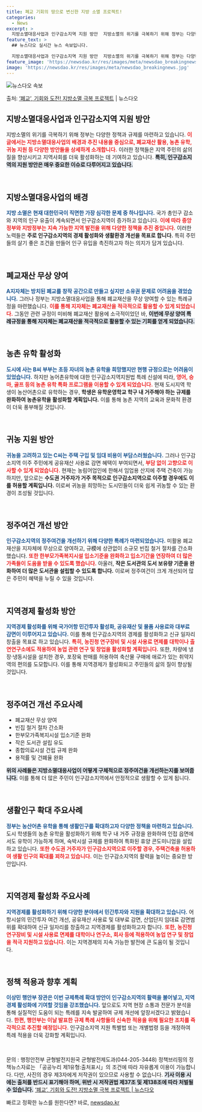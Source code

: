 ```yaml
---
title: 폐교 기회의 땅으로 변신한 지방 소멸 프로젝트!
categories:
  - News
excerpt: >
  지방소멸대응사업과 인구감소지역 지원 방안  지방소멸의 위기를 극복하기 위해 정부는 다양한 정책과 규제를 마련…
feature_text: >
  ## 뉴스다오 실시간 뉴스 속보입니다.

  지방소멸대응사업과 인구감소지역 지원 방안  지방소멸의 위기를 극복하기 위해 정부는 다양한 정책과 규제를 마련…
feature_image: 'https://newsdao.kr/res/images/meta/newsdao_breakingnews.jpg'
image: 'https://newsdao.kr/res/images/meta/newsdao_breakingnews.jpg'
---
```


![뉴스다오 속보](https://newsdao.kr/res/images/meta/newsdao_breakingnews.jpg)

<p>출처: <a href="https://newsdao.kr/4909" rel="dofollow">‘폐교’, 기회와 도전! 지방소멸 극복 프로젝트</a> | 뉴스다오</p>

<h2 data-ke-size="size26">지방소멸대응사업과 인구감소지역 지원 방안</h2>

지방소멸의 위기를 극복하기 위해 정부는 다양한 정책과 규제를 마련하고 있습니다. <b><span style="color: #ee2323;">이 글에서는 지방소멸대응사업의 배경과 추진 내용을 중심으로, 폐교재산 활용, 농촌 유학, 귀농 지원 등 다양한 방안들을 상세하게 소개합니다.</span></b> 이러한 정책들은 지역 주민의 삶의 질을 향상시키고 지역사회를 더욱 활성화하는 데 기여하고 있습니다. <b><span style="background-color: #21538527;">특히, 인구감소지역의 지원 방안은 매우 중요한 이슈로 다루어지고 있습니다.</span></b> 

<p data-ke-size="size16">&nbsp;</p>

<h2 data-ke-size="size26">지방소멸대응사업의 배경</h2>

<b><span style="color: #1a5490;">지방 소멸은 현재 대한민국이 직면한 가장 심각한 문제 중 하나입니다.</span></b> 국가 총인구 감소와 지역의 인구 유출이 계속되면서 인구감소지역이 증가하고 있습니다. <b><span style="color: #ee2323;">이에 따라 중앙정부와 지방정부는 지속 가능한 지역 발전을 위해 다양한 정책을 추진 중입니다.</span></b> 이러한 노력들은 <b>주로 인구감소지역의 경제 활성화와 생활환경 개선을 목표로 합니다.</b> 특히 주민들의 살기 좋은 조건을 만들어 인구 유입을 촉진하고자 하는 의지가 담겨 있습니다.

<p data-ke-size="size16">&nbsp;</p>

<h2 data-ke-size="size26">폐교재산 무상 양여</h2>

<b><span style="color: #1a5490;">A지자체는 방치된 폐교를 창작 공간으로 만들고 싶지만 소유권 문제로 어려움을 겪었습니다.</span></b> 그러나 정부는 지방소멸대응사업을 통해 폐교재산을 무상 양여할 수 있는 특례규정을 마련했습니다. <b><span style="color: #ee2323;">이를 통해 지자체는 폐교재산을 적극적으로 활용할 수 있게 되었습니다.</span></b> 그동안 관련 규정이 미비해 폐교재산 활용에 소극적이었던 바, <b><span style="background-color: #21538527;">이번에 무상 양여 특례규정을 통해 지자체는 폐교재산을 적극적으로 활용할 수 있는 기회를 얻게 되었습니다.</span></b> 

<p data-ke-size="size16">&nbsp;</p>

<h2 data-ke-size="size26">농촌 유학 활성화</h2>

<b><span style="color: #1a5490;">도시에 사는 B씨 부부는 초등 자녀의 농촌 유학을 희망했지만 현행 규정으로는 어려움이 있었습니다.</span></b> 하지만 농어촌유학에 대한 인구감소지역지원법 특례 신설에 따라, <b><span style="color: #ee2323;">영어, 승마, 골프 등의 농촌 유학 특화 프로그램을 이용할 수 있게 되었습니다.</span></b> 현재 도시지역 학생이 농산어촌으로 유학하는 경우, <b>학생은 유학운영학교 학구 내 거주해야 하는 규제를 완화하여 농촌유학을 활성화할 계획입니다.</b> 이를 통해 농촌 지역의 교육과 문화적 환경이 더욱 풍부해질 것입니다.

<p data-ke-size="size16">&nbsp;</p>

<h2 data-ke-size="size26">귀농 지원 방안</h2>

<b><span style="color: #1a5490;">귀농을 고려하고 있는 C씨는 주택 구입 및 임대 비용이 부담스러웠습니다.</span></b> 그러나 인구감소지역 이주 주민에게 공유재산 사용료 감면 혜택이 부여되면서, <b><span style="color: #ee2323;">부담 없이 고향으로 이사할 수 있게 되었습니다.</span></b> 현재는 농림어업인에 한해서 임업용 산지에 주택 건축이 가능하지만, 앞으로는 <b>수도권 거주자가 거주 목적으로 인구감소지역으로 이주할 경우에도 이를 허용할 계획입니다.</b> 이로써 귀농을 희망하는 도시민들이 더욱 쉽게 귀농할 수 있는 환경이 조성될 것입니다.

<p data-ke-size="size16">&nbsp;</p>

<h2 data-ke-size="size26">정주여건 개선 방안</h2>

<b><span style="color: #1a5490;">인구감소지역의 정주여건을 개선하기 위해 다양한 특례가 마련되었습니다.</span></b> 미활용 폐교재산을 지자체에 무상으로 양여하고, 규模에 상관없이 소규모 빈집 철거 절차를 간소화했습니다. <b><span style="color: #ee2323;">또한 한부모가족복지시설 입소기준을 완화하고 입소기간을 연장하여 더 많은 가족들이 도움을 받을 수 있도록 했습니다.</span></b> 아울러, <b>작은 도서관의 도서 보유량 기준을 완화하여 더 많은 도서관을 설립할 수 있도록 합니다.</b> 이로써 정주여건이 크게 개선되어 많은 주민이 혜택을 누릴 수 있을 것입니다.

<p data-ke-size="size16">&nbsp;</p>

<h2 data-ke-size="size26">지역경제 활성화 방안</h2>

<b><span style="color: #1a5490;">지역경제 활성화를 위해 국가어항 민간투자 활성화, 공유재산 및 물품 사용료와 대부료 감면이 이루어지고 있습니다.</span></b> 이를 통해 인구감소지역의 경제를 활성화하고 신규 일자리 창출을 목표로 하고 있습니다. <b><span style="color: #ee2323;">특히, 농진청 연구장비 및 시설 사용료 면제를 대학이나 출연연구소에도 적용하여 농업 관련 연구 및 창업을 활성화할 계획입니다.</span></b> 또한, 차량에 냉장·냉동시설을 설치한 경우, 포장육 판매를 허용하여 축산물 구매에 애로가 있는 취약지역의 편의를 도모합니다. 이를 통해 지역경제가 활성화되고 주민들의 삶의 질이 향상될 것입니다.

<p data-ke-size="size16">&nbsp;</p>

<h2 data-ke-size="size26">정주여건 개선 주요사례</h2>

<ul>
    <li>폐교재산 무상 양여</li>
    <li>빈집 철거 절차 간소화</li>
    <li>한부모가족복지시설 입소기준 완화</li>
    <li>작은 도서관 설립 유도</li>
    <li>종합의료시설 건립 규제 완화</li>
    <li>용적률 및 건폐율 완화</li>
</ul>
<b><span style="background-color: #21538527;">위의 사례들은 지방소멸대응사업이 어떻게 구체적으로 정주여건을 개선하는지를 보여줍니다.</span></b> 이를 통해 더 많은 주민이 인구감소지역에서 안정적으로 생활할 수 있게 됩니다.

<p data-ke-size="size16">&nbsp;</p>

<h2 data-ke-size="size26">생활인구 확대 주요사례</h2>

<b><span style="color: #1a5490;">정부는 농산어촌 유학을 통해 생활인구를 확대하고자 다양한 정책을 마련하고 있습니다.</span></b> 도시 학생들의 농촌 유학을 활성화하기 위해 학구 내 거주 규정을 완화하여 인접 읍면에서도 유학이 가능하게 하며, 숙박시설 규제를 완화하여 특화된 휴양 콘도미니엄을 설립하고 있습니다. <b><span style="color: #ee2323;">또한 수도권 거주자가 인구감소지역으로 이주할 경우, 주택건축을 허용하여 생활 인구의 확대를 꾀하고 있습니다.</span></b> 이는 인구감소지역의 활력을 높이는 중요한 방안입니다.

<p data-ke-size="size16">&nbsp;</p>

<h2 data-ke-size="size26">지역경제 활성화 주요사례</h2>

<b><span style="color: #1a5490;">지역경제를 활성화하기 위해 다양한 분야에서 민간투자와 지원을 확대하고 있습니다.</span></b> 어항시설의 민간투자 여건 개선, 공유재산 사용료 및 대부료 감면, 산업단지 임대료 감면범위를 확대하여 신규 일자리를 창출하고 지역경제를 활성화하고자 합니다. <b><span style="color: #ee2323;">또한, 농진청 연구장비 및 시설 사용료 면제를 대학이나 연구소, 회사 등에 적용하여 농업 연구 및 창업을 적극 지원하고 있습니다.</span></b> 이는 지역경제의 지속 가능한 발전에 큰 도움이 될 것입니다.

<p data-ke-size="size16">&nbsp;</p>

<h2 data-ke-size="size26">정책 적용과 향후 계획</h2>

<b><span style="color: #1a5490;">이상민 행안부 장관은 이번 규제특례 확대 방안이 인구감소지역의 활력을 불어넣고, 지역경제 활성화에 기여할 것임을 강조했습니다.</span></b> 앞으로도 지역 현장 소통과 전문가 분석을 통해 실질적인 도움이 되는 특례를 지속 발굴하여 규제 개선에 앞장서겠다고 밝혔습니다. <b><span style="color: #ee2323;">한편, 행안부는 이날 발표한 규제 특례 사항들의 신속한 적용을 위해 필요한 조치를 즉각적으로 추진할 예정입니다.</span></b> 인구감소지역 지원 특별법 또는 개별법령 등을 개정하여 특례 적용을 더욱 강화할 계획입니다.

<p data-ke-size="size16">&nbsp;</p>

문의 : 행정안전부 균형발전지원국 균형발전제도과(044-205-3448) 
정책브리핑의 정책뉴스자료는 「공공누리 제1유형:출처표시」의 조건에 따라 자유롭게 이용이 가능합니다. 다만, 사진의 경우 제3자에게 저작권이 있으므로 사용할 수 없습니다. <b><span style="background-color: #21538527;">기사 이용 시에는 출처를 반드시 표기해야 하며, 위반 시 저작권법 제37조 및 제138조에 따라 처벌될 수 있습니다.</span></b>  <a href="https://newsdao.kr/4909" target="_blank">‘폐교’, 기회와 도전! 지방소멸 극복 프로젝트 | 뉴스다오</a> 

빠르고 정확한 뉴스를 원한다면? 바로, <a href="https://newsdao.kr" rel="dofollow">newsdao.kr</a>


